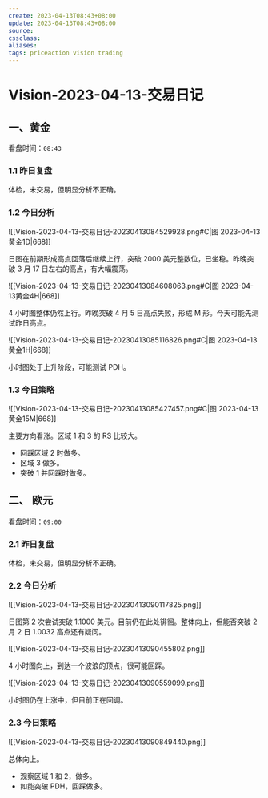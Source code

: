 ```yaml
---
create: 2023-04-13T08:43+08:00
update: 2023-04-13T08:43+08:00
source:
cssclass:
aliases:
tags: priceaction vision trading
---
```


# Vision-2023-04-13-交易日记

## 一、黄金

看盘时间：`08:43`

### 1.1 昨日复盘

体检，未交易，但明显分析不正确。

### 1.2 今日分析

![[Vision-2023-04-13-交易日记-20230413084529928.png#C|图 2023-04-13黄金1D|668]]

日图在前期形成高点回落后继续上行，突破 2000 美元整数位，已坐稳。昨晚突破 3 月 17 日左右的高点，有大幅震荡。

![[Vision-2023-04-13-交易日记-20230413084608063.png#C|图 2023-04-13黄金4H|668]]

4 小时图整体仍然上行。昨晚突破 4 月 5 日高点失败，形成 M 形。今天可能先测试昨日高点。

![[Vision-2023-04-13-交易日记-20230413085116826.png#C|图 2023-04-13黄金1H|668]]

小时图处于上升阶段，可能测试 PDH。

### 1.3 今日策略

![[Vision-2023-04-13-交易日记-20230413085427457.png#C|图 2023-04-13黄金15M|668]]

主要方向看涨。区域 1 和 3 的 RS 比较大。

- 回踩区域 2 时做多。
- 区域 3 做多。
- 突破 1 并回踩时做多。

## 二、 欧元

看盘时间：`09:00`

### 2.1 昨日复盘

体检，未交易，但明显分析不正确。

### 2.2 今日分析

![[Vision-2023-04-13-交易日记-20230413090117825.png]]

日图第 2 次尝试突破 1.1000 美元。目前仍在此处徘徊。整体向上，但能否突破 2 月 2 日 1.0032 高点还有疑问。

![[Vision-2023-04-13-交易日记-20230413090455802.png]]

4 小时图向上，到达一个波浪的顶点，很可能回踩。

![[Vision-2023-04-13-交易日记-20230413090559099.png]]

小时图仍在上涨中，但目前正在回调。

### 2.3 今日策略

![[Vision-2023-04-13-交易日记-20230413090849440.png]]

总体向上。

- 观察区域 1 和 2，做多。
- 如能突破 PDH，回踩做多。

